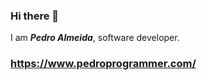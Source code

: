 ### Hi there  👋

I am ***Pedro Almeida***, software developer.

### <https://www.pedroprogrammer.com/>
